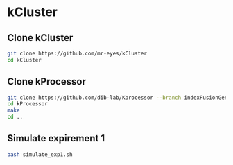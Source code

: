 # kCluster

## Clone kCluster

```sh
git clone https://github.com/mr-eyes/kCluster
cd kCluster
```

## Clone kProcessor
```bash
git clone https://github.com/dib-lab/Kprocessor --branch indexFusionGenes --single-branch kprocessor
cd kProcessor
make
cd ..
```

## Simulate expirement 1

```bash
bash simulate_exp1.sh
```

